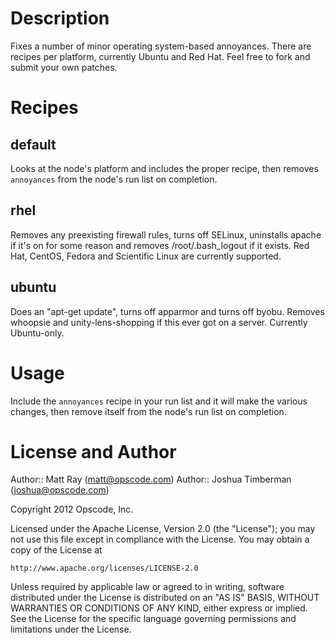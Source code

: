Description
===========
Fixes a number of minor operating system-based annoyances. There are recipes per platform, currently Ubuntu and Red Hat. Feel free to fork and submit your own patches.

Recipes
=======

default
-------
Looks at the node's platform and includes the proper recipe, then removes `annoyances` from the node's run list on completion.

rhel
----
Removes any preexisting firewall rules, turns off SELinux, uninstalls apache if it's on for some reason and removes /root/.bash_logout if it exists. Red Hat, CentOS, Fedora and Scientific Linux are currently supported.

ubuntu
------
Does an "apt-get update", turns off apparmor and turns off byobu. Removes whoopsie and unity-lens-shopping if this ever got on a server. Currently Ubuntu-only.

Usage
=====
Include the `annoyances` recipe in your run list and it will make the various changes, then remove itself from the node's run list on completion.

License and Author
==================

Author:: Matt Ray (<matt@opscode.com>)
Author:: Joshua Timberman (<joshua@opscode.com>)

Copyright 2012 Opscode, Inc.

Licensed under the Apache License, Version 2.0 (the "License");
you may not use this file except in compliance with the License.
You may obtain a copy of the License at

    http://www.apache.org/licenses/LICENSE-2.0

Unless required by applicable law or agreed to in writing, software
distributed under the License is distributed on an "AS IS" BASIS,
WITHOUT WARRANTIES OR CONDITIONS OF ANY KIND, either express or implied.
See the License for the specific language governing permissions and
limitations under the License.

